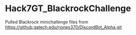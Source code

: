 # Hack7GT_BlackrockChallenge
Pulled Blackrock minichallenge files from https://github.gatech.edu/rjones370/DiscordBot_Alpha.git
